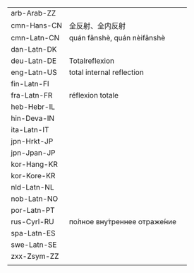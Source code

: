 | | | |
|-|-|-|
| arb-Arab-ZZ |  |  |
| cmn-Hans-CN | 全反射、全内反射 |  |
| cmn-Latn-CN | quán fǎnshè, quán nèifǎnshè |  |
| dan-Latn-DK |  |  |
| deu-Latn-DE | Totalreflexion |  |
| eng-Latn-US | total internal reflection |  |
| fin-Latn-FI |  |  |
| fra-Latn-FR | réflexion totale |  |
| heb-Hebr-IL |  |  |
| hin-Deva-IN |  |  |
| ita-Latn-IT |  |  |
| jpn-Hrkt-JP |  |  |
| jpn-Jpan-JP |  |  |
| kor-Hang-KR |  |  |
| kor-Kore-KR |  |  |
| nld-Latn-NL |  |  |
| nob-Latn-NO |  |  |
| por-Latn-PT |  |  |
| rus-Cyrl-RU | по́лное вну́треннее отраже́ние |  |
| spa-Latn-ES |  |  |
| swe-Latn-SE |  |  |
| zxx-Zsym-ZZ |  |  |
|  |  |  |